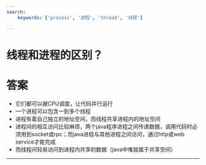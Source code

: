 ```yaml
---
search:
    keywords: ['process', '进程', 'thread', '线程']

---
```


# 线程和进程的区别？

# 答案
* 它们都可以被CPU调度，让代码并行运行
* 一个进程可以包含一到多个线程
* 进程有着自己独立的地址空间，而线程共享进程内的地址空间
* 进程间的相互访问比较麻烦，两个java程序进程之间传递数据，调用代码时必须用到socket或rpc；而java进程与其他进程之间访问，通过http或web service才能完成
* 而线程间轻易访问到进程内共享的数据（java中堆就属于共享空间）

---